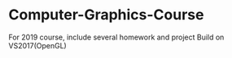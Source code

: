 # Computer-Graphics-Course

For 2019 course, include several homework and project
Build on VS2017(OpenGL)


